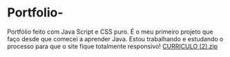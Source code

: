 # Portfolio-
Portfólio feito com Java Script e CSS puro. É o meu primeiro projeto que faço desde que comecei a aprender Java. Estou trabalhando e estudando o processo para que o site fique totalmente responsivo!
[CURRICULO (2).zip](https://github.com/CauanDev/Portfolio-/files/9263106/CURRICULO.2.zip)
